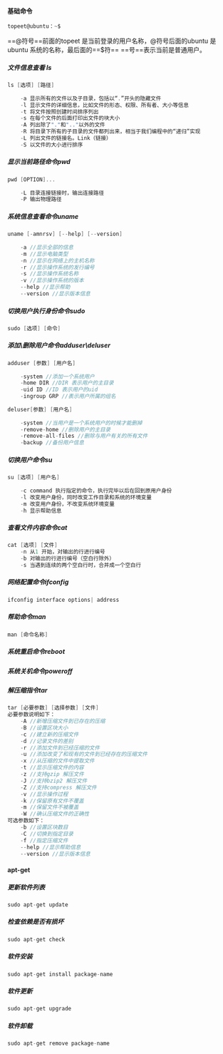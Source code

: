 #### 基础命令

```c
topeet@ubuntu：~$
```

==@符号==前面的topeet 是当前登录的用户名称，@符号后面的ubuntu 是ubuntu 系统的名称，最后面的==$符==
==号==表示当前是普通用户。

##### 文件信息查看 ls

```c
ls [选项] [路径]
    
	-a 显示所有的文件以及子目录，包括以“.”开头的隐藏文件
	-l 显示文件的详细信息，比如文件的形态、权限、所有者、大小等信息
	-t 将文件按照创建时间排序列出
	-s 在每个文件的后面打印出文件的块大小
	-A 列出除了"."和".."以外的文件
	-R 将目录下所有的子目录的文件都列出来，相当于我们编程中的“递归”实现
	-L 列出文件的链接名。Link（链接）
	-S 以文件的大小进行排序
```

##### 显示当前路径命令pwd

```c
pwd [OPTION]...
    
    -L 目录连接链接时，输出连接路径
	-P 输出物理路径
```

##### 系统信息查看命令uname

```c
uname [-amnrsv] [--help] [--version]
    
    -a //显示全部的信息
    -m //显示电脑类型
    -n //显示在网络上的主机名称
    -r //显示操作系统的发行编号
    -s //显示操作系统名称
    -v //显示操作系统的版本
    --help //显示帮助
    --version //显示版本信息
```

##### 切换用户执行身份命令sudo

```c
sudo [选项] [命令]
```

##### 添加\删除用户命令adduser\deluser

```c
adduser [参数] [用户名]
    
    -system //添加一个系统用户
    -home DIR //DIR 表示用户的主目录
    -uid ID //ID 表示用户的uid
    -ingroup GRP //表示用户所属的组名
    
deluser[参数] [用户名]
    
    -system //当用户是一个系统用户的时候才能删掉
    -remove-home //删除用户的主目录
    -remove-all-files //删除与用户有关的所有文件
    -backup //备份用户信息
```

##### 切换用户命令su

```c
su [选项] [用户名]
    
    -c command 执行指定的命令，执行完毕以后在回到原用户身份
    -l 改变用户身份，同时改变工作目录和系统的环境变量
    -m 改变用户身份，不改变系统环境变量
    -h 显示帮助信息
```

##### 查看文件内容命令cat

```c
cat [选项] [文件]
    -n 从1 开始，对输出的行进行编号
    -b 对输出的行进行编号（空白行除外）
    -s 当遇到连续的两个空白行时，合并成一个空白行
```

##### 网络配置命令ifconfig

```c
ifconfig interface options| address
```

##### 帮助命令man

```C
man [命令名称]
```

##### 系统重启命令reboot

##### 系统关机命令poweroff

##### 解压缩指令tar

```c
tar [必要参数] [选择参数] [文件]
必要参数说明如下：
    -A //新增压缩文件到已存在的压缩
    -B //设置区块大小
    -c //建立新的压缩文件
    -d //记录文件的差别
    -r //添加文件到已经压缩的文件
    -u //添加改变了和现有的文件到已经存在的压缩文件
    -x //从压缩的文件中提取文件
    -t //显示压缩文件的内容
    -z //支持gzip 解压文件
    -J //支持bzip2 解压文件
    -Z //支持compress 解压文件
    -v //显示操作过程
    -k //保留原有文件不覆盖
    -m //保留文件不被覆盖
    -W //确认压缩文件的正确性
可选参数如下：
    -b //设置区块数目
    -C //切换到指定目录
    -f //指定压缩文件
    --help //显示帮助信息
    --version //显示版本信息
```

#### apt-get

##### 更新软件列表

```c
sudo apt-get update
```

##### 检查依赖是否有损坏

```c
sudo apt-get check
```

##### 软件安装

```c
sudo apt-get install package-name
```

##### 软件更新

```c
sudo apt-get upgrade
```

##### 软件卸载

```c
sudo apt-get remove package-name
```



